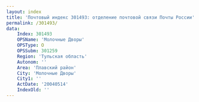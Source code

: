 ```yaml
---
layout: index
title: 'Почтовый индекс 301493: отделение почтовой связи Почты России'
permalink: /301493/
data:
    Index: 301493
    OPSName: 'Молочные Дворы'
    OPSType: О
    OPSSubm: 301259
    Region: 'Тульская область'
    Autonom: ''
    Area: 'Плавский район'
    City: 'Молочные Дворы'
    City1: ''
    ActDate: '20040514'
    IndexOld: ''
---
```

